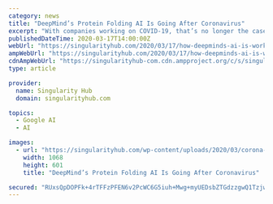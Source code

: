 ```yaml
---
category: news
title: "DeepMind’s Protein Folding AI Is Going After Coronavirus"
excerpt: "With companies working on COVID-19, that’s no longer the case. Ready, player, go? Here’s how one major AI player in healthtech, DeepMind, is trying to knee-cap COVID-19. The promise of AI for accelerating medical drug discovery is almost a universally supported idea. One caveat: so far, though new drugs have been discovered using AI ..."
publishedDateTime: 2020-03-17T14:00:00Z
webUrl: "https://singularityhub.com/2020/03/17/how-deepminds-ai-is-working-to-decode-coronavirus/"
ampWebUrl: "https://singularityhub.com/2020/03/17/how-deepminds-ai-is-working-to-decode-coronavirus/amp/"
cdnAmpWebUrl: "https://singularityhub-com.cdn.ampproject.org/c/s/singularityhub.com/2020/03/17/how-deepminds-ai-is-working-to-decode-coronavirus/amp/"
type: article

provider:
  name: Singularity Hub
  domain: singularityhub.com

topics:
  - Google AI
  - AI

images:
  - url: "https://singularityhub.com/wp-content/uploads/2020/03/corona-4901878_1280-COVID-19-virus.jpg"
    width: 1068
    height: 601
    title: "DeepMind’s Protein Folding AI Is Going After Coronavirus"

secured: "RUxsQpDOPFk+4rTFFzPFEN6v2PcWC6G5iuh+Mwg+myUEDsbZTGdzzgwQ1TzjwT59SVf9Gz0ll9cFq+6/TheouLuvoX/ZqtTCK902R6WaVNvFH2ssEn/+Qau9nwrZhA8ulozI43o3jSJpTHtLMfE2I5MPKQH9FbYKctYnT6m9NS/COJoN6XmABNfhMU2bEhFOOQO6x7xVu9NropIy8e6Ivt/J+cYZ/kXfGrmbS19U6DcUIAxTuPxuNwD7rzUIbQxBYoEgvPgMYXNXiGILX/J+3p1mSSteQL83OVXs+CjLILivYBBZF+xmGAOQeGBeW88J;Z1zhpKTdbpCGDfP0bWwPdA=="
---
```


